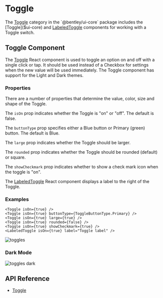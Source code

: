 # Toggle

The [Toggle]($ui-core:Toggle) category in the `@bentley/ui-core` package includes
the [Toggle]($ui-core) and [LabeledToggle]($ui-core) components for working with a Toggle switch.

## Toggle Component

The [Toggle]($ui-core) React component is used to toggle an option on and off with a single click or tap.
It should be used instead of a Checkbox for settings when the new value will be used immediately.
The Toggle component has support for the Light and Dark themes.

### Properties

There are a number of properties that determine the value, color, size and shape of the Toggle.

The `isOn` prop indicates whether the Toggle is "on" or "off". The default is false.

The `buttonType` prop specifies either a Blue button or Primary (green) button. The default is Blue.

The `large` prop indicates whether the Toggle should be larger.

The `rounded` prop indicates whether the Toggle should be rounded (default) or square.

The `showCheckmark` prop indicates whether to show a check mark icon when the toggle is "on".

The [LabeledToggle]($ui-core) React component displays a label to the right of the Toggle.

### Examples

```tsx
<Toggle isOn={true} />
<Toggle isOn={true} buttonType={ToggleButtonType.Primary} />
<Toggle isOn={true} large={true} />
<Toggle isOn={true} rounded={false} />
<Toggle isOn={true} showCheckmark={true} />
<LabeledToggle isOn={true} label="Toggle label" />
```

![toggles](./images/Toggles.png "Toggles")

### Dark Mode

![toggles dark](./images/TogglesDark.png "Toggles in Dark Theme")

## API Reference

- [Toggle]($ui-core:Toggle)
